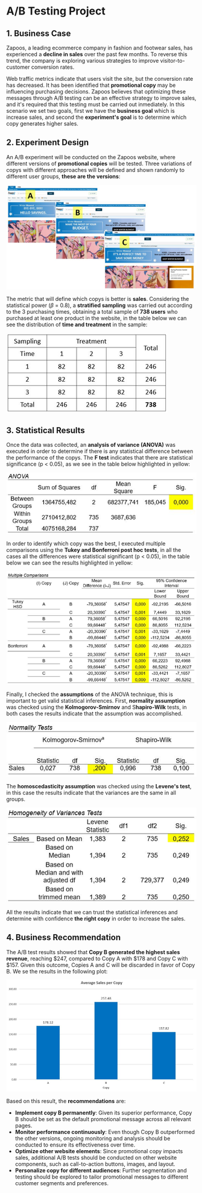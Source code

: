 # A/B Testing Project

## 1. Business Case

Zapoos, a leading ecommerce company in fashion and footwear sales, has experienced a **decline in sales** over the past few months. To reverse this trend, the company is exploring various strategies to improve visitor-to-customer conversion rates.

Web traffic metrics indicate that users visit the site, but the conversion rate has decreased. It has been identified that **promotional copy** may be influencing purchasing decisions. Zapoos believes that optimizing these messages through A/B testing can be an effective strategy to improve sales, and it's required that this testing must be carried out inmediately. In this scenario we set two goals, first we have the **business goal** which is increase sales, and second the **experiment's goal** is to determine which copy generates higher sales.

## 2. Experiment Design

An A/B experiment will be conducted on the Zapoos website, where different versions of **promotional copies** will be tested. Three variations of copys with different approaches will be defined and shown randomly to different user groups, **these are the versions**:

![image alt](https://github.com/GeorgeWLZD/ab_testing_project/blob/9ba9ef66524f9c86b41e07d4c0d3b23097d1764c/img/copys.JPG)

The metric that will define which copys is better is **sales**. Considering the statistical power ($\beta$ = 0.8), a **stratified sampling** was carried out according to the 3 purchasing times, obtaining a total sample of **738 users** who purchased at least one product in the website, in the table below we can see the distribution of **time and treatment** in the sample:

![image alt](https://github.com/GeorgeWLZD/ab_testing_project/blob/88add6c7d2c8e55d0d28b974642ba878266e4b12/img/sampling.JPG)

## 3. Statistical Results

Once the data was collected, an **analysis of variance (ANOVA)** was executed in order to determine if there is any statistical difference between the performance of the copys. The **F test** indicates that there are statistical significance (p < 0.05), as we see in the table below highlighted in yellow:

![image alt](https://github.com/GeorgeWLZD/ab_testing_project/blob/c47b2096d52b8c8c97db24c76e92a324e07a406c/img/anova.JPG)

In order to identify which copy was the best, I executed multiple comparisons using the **Tukey and Bonferroni post hoc tests**, in all the cases all the differences were statistical significant (p < 0.05), in the table below we can see the results highlighted in yellow:

![image alt](https://github.com/GeorgeWLZD/ab_testing_project/blob/c47b2096d52b8c8c97db24c76e92a324e07a406c/img/posthoc.JPG)

Finally, I checked the **assumptions** of the ANOVA technique, this is important to get valid statistical inferences. First, **normality assumption** was checked using the **Kolmogorov-Smirnov** and S**hapiro-Wilk** tests, in both cases the results indicate that the assumption was accomplished.

![image alt](https://github.com/GeorgeWLZD/ab_testing_project/blob/c47b2096d52b8c8c97db24c76e92a324e07a406c/img/normal.JPG)

The **homoscedasticity assumption** was checked using the **Levene's test**, in this case the results indicate that the variances are the same in all groups.

![image alt](https://github.com/GeorgeWLZD/ab_testing_project/blob/c47b2096d52b8c8c97db24c76e92a324e07a406c/img/variance.JPG)

All the results indicate that we can trust the statistical inferences and determine with confidence **the right copy** in order to increase the sales.

## 4. Business Recommendation

The A/B test results showed that **Copy B generated the highest sales revenue**, reaching $247, compared to Copy A with $178 and Copy C with $157. Given this outcome, Copies A and C will be discarded in favor of Copy B. We se the results in the following plot:

![image alt](https://github.com/GeorgeWLZD/ab_testing_project/blob/e42e7ca58f09e5f91136335ef20767f213bb8be5/img/results.JPG)

Based on this result, the **recommendations** are:
- **Implement copy B permanently**: Given its superior performance, Copy B should be set as the default promotional message across all relevant pages.
- **Monitor performance continuously**: Even though Copy B outperformed the other versions, ongoing monitoring and analysis should be conducted to ensure its effectiveness over time.
- **Optimize other website elements**: Since promotional copy impacts sales, additional A/B tests should be conducted on other website components, such as call-to-action buttons, images, and layout.
- **Personalize copy for different audiences**: Further segmentation and testing should be explored to tailor promotional messages to different customer segments and preferences.

